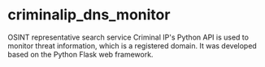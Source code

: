 # criminalip_dns_monitor
OSINT representative search service Criminal IP's Python API is used to monitor threat information, which is a registered domain.  It was developed based on the Python Flask web framework.
